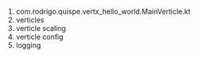 
1. com.rodrigo.quispe.vertx_hello_world.MainVerticle.kt
2. verticles
3. verticle scaling
4. verticle config
5. logging